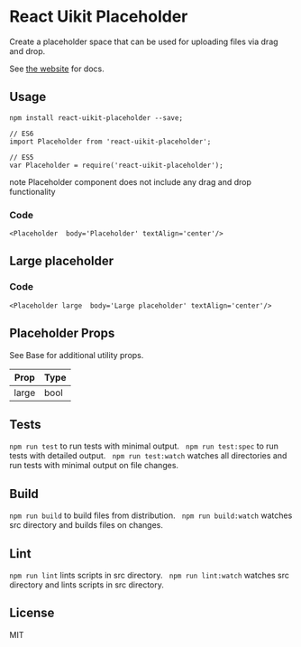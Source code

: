 # React Uikit Placeholder

Create a placeholder space that can be used for uploading files via drag and drop.

See [the website](http://otissv.github.io/react-uikit-components) for docs.

## Usage

    npm install react-uikit-placeholder --save;

    // ES6
    import Placeholder from 'react-uikit-placeholder';

    // ES5
    var Placeholder = require('react-uikit-placeholder');

<span class="uk-badge" data-kitid="cj4n6egov00039vuf6pqcwnu6">note</span> Placeholder component does not include any drag and drop functionality



### Code

    <Placeholder  body='Placeholder' textAlign='center'/>

## Large placeholder



### Code

    <Placeholder large  body='Large placeholder' textAlign='center'/>

## Placeholder Props

See Base for additional utility props.

<table class="uk-table" data-kitid="cj4n6egp500089vufspsqg4il">

<thead>

<tr>

<th>Prop</th>

<th>Type</th>

</tr>

</thead>

<tbody>

<tr data-kitid="tablerow-0-cj4n6egp500089vufspsqg4il">

<td colspan="1" data-kitid="tabledata-[0, 0]-cj4n6egp500089vufspsqg4il">large</td>

<td data-kitid="tabledata-[0, 1]-cj4n6egp500089vufspsqg4il">bool</td>

</tr>

</tbody>

</table>

## Tests

`npm run test` to run tests with minimal output.  
`npm run test:spec` to run tests with detailed output.  
`npm run test:watch` watches all directories and run tests with minimal output on file changes.  

## Build
`npm run build` to build files from distribution.  
`npm run build:watch` watches src directory and builds files on changes.  

## Lint
`npm run lint` lints scripts in src directory.  
`npm run lint:watch` watches src directory and lints scripts in src directory.  

## License
MIT